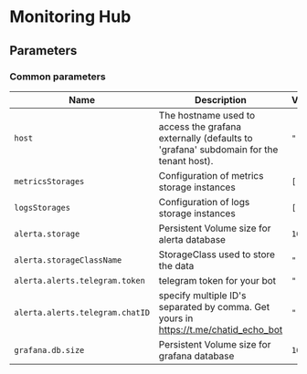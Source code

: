 # Monitoring Hub

## Parameters

### Common parameters

| Name                            | Description                                                                                               | Value  |
| ------------------------------- | --------------------------------------------------------------------------------------------------------- | ------ |
| `host`                          | The hostname used to access the grafana externally (defaults to 'grafana' subdomain for the tenant host). | `""`   |
| `metricsStorages`               | Configuration of metrics storage instances                                                                | `[]`   |
| `logsStorages`                  | Configuration of logs storage instances                                                                   | `[]`   |
| `alerta.storage`                | Persistent Volume size for alerta database                                                                | `10Gi` |
| `alerta.storageClassName`       | StorageClass used to store the data                                                                       | `""`   |
| `alerta.alerts.telegram.token`  | telegram token for your bot                                                                               | `""`   |
| `alerta.alerts.telegram.chatID` | specify multiple ID's separated by comma. Get yours in https://t.me/chatid_echo_bot                       | `""`   |
| `grafana.db.size`               | Persistent Volume size for grafana database                                                               | `10Gi` |
